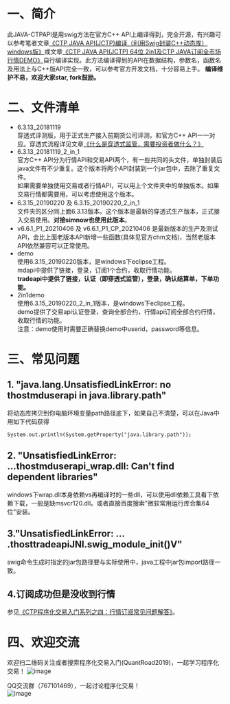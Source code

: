 # 一、简介
此JAVA-CTPAPI是用swig方法在官方C++ API上编译得到，完全开源，有兴趣可以参考笔者文章[《CTP JAVA API(JCTP)编译（利用Swig封装C++动态库）windows版》](https://blog.csdn.net/pjjing/article/details/77338423)或文章[《CTP JAVA API(JCTP) 64位 2in1及CTP JAVA订阅全市场行情DEMO》](https://blog.csdn.net/pjjing/article/details/85063988)自行编译实现。此方法编译得到的API在数据结构，参数名，函数名及用法上与C++版API完全一致，可以参考官方开发文档，十分容易上手。
**编译维护不易，欢迎大家star, fork鼓励。**

# 二、文件清单
- 6.3.13_20181119  
穿透式评测版，用于正式生产接入前期货公司评测，和官方C++ API一一对应。穿透式流程详见文章[《什么是穿透式监管，需要投资者做什么？》](https://blog.csdn.net/pjjing/article/details/90141906)
- 6.3.13_20181119_2_in_1  
官方C++ API分为行情API和交易API两个，有一些共同的头文件，单独封装后java文件有不少重复。这个版本将两个API封装到一个jar包中，去除了重复文件。  
如果需要单独使用交易或者行情API，可以用上个文件夹中的单独版本。如果交易行情都需要用，可以考虑使用这个版本。
- 6.3.15_20190220 及 6.3.15_20190220_2_in_1  
文件夹的区分同上面6.3.13版本。这个版本是最新的穿透式生产版本，正式接入交易使用。**对接simnow也使用此版本**。
- v6.6.1_P1_20210406 及 v6.6.1_P1_CP_20210406 是最新版本的生产及测试API，会比上面老版本API新增一些函数(具体见官方chm文档)，当然老版本API依然兼容可以正常使用。
- demo  
使用6.3.15_20190220版本，是windows下eclipse工程。  
mdapi中提供了链接，登录，订阅1个合约，收取行情功能。  
**tradeapi中提供了链接，认证（即穿透式监管），登录，确认结算单，下单功能。**
- 2in1demo  
使用6.3.15_20190220_2_in_1版本，是windows下eclipse工程。  
demo提供了交易api认证登录，查询全部合约，行情api订阅全部合约行情，收取行情的功能。  
注意：demo使用时需要正确替换demo中userid，password等信息。


# 三、常见问题
## 1. "java.lang.UnsatisfiedLinkError: no thostmduserapi in java.library.path"
将动态库拷贝到你电脑环境变量path路径底下，如果自己不清楚，可以在Java中用如下代码获得
```
System.out.println(System.getProperty("java.library.path"));
```

## 2. "UnsatisfiedLinkError: ...thostmduserapi_wrap.dll: Can't find dependent libraries"
windows下wrap.dll本身依赖vs再编译时的一些dll，可以使用dll依赖工具看下依赖下载，一般是缺msvcr120.dll。或者直接百度搜索"微软常用运行库合集64位"安装。

## 3."UnsatisfiedLinkError: ... .thosttradeapiJNI.swig_module_init()V"
swig命令生成时指定的jar包路径要与实际使用中，java工程中jar包import路径一致。

## 4.订阅成功但是没收到行情
参见[《CTP程序化交易入门系列之四：行情订阅常见问题解答》](https://blog.csdn.net/pjjing/article/details/100532276)。

# 四、欢迎交流
欢迎扫二维码关注或者搜索程序化交易入门(QuantRoad2019)，一起学习程序化交易！
![image](https://img-blog.csdnimg.cn/20190520205748924.jpg?x-oss-process=image/watermark,type_ZmFuZ3poZW5naGVpdGk,shadow_10,text_aHR0cHM6Ly9ibG9nLmNzZG4ubmV0L3lpc2h1aWhhbjEyMTI=,size_16,color_FFFFFF,t_70)

QQ交流群（767101469），一起讨论程序化交易！  
![image](https://img-blog.csdnimg.cn/20191005173130764.png?x-oss-process=image/watermark,type_ZmFuZ3poZW5naGVpdGk,shadow_10,text_aHR0cHM6Ly9ibG9nLmNzZG4ubmV0L3lpc2h1aWhhbjEyMTI=,size_16,color_FFFFFF,t_70)

